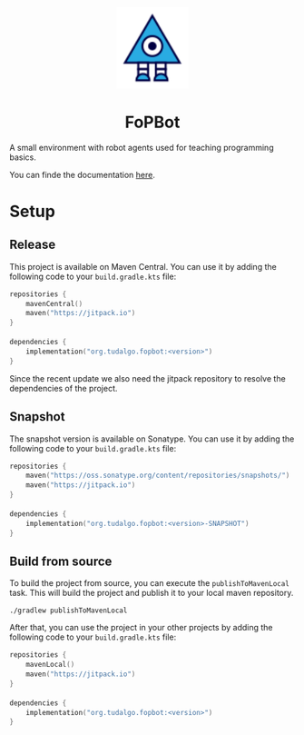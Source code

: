 <div align="center">
    <img src="logo-icon.svg" align="float" width="25%" alt="jagr logo">
    <h1>FoPBot</h1>
</div>

A small environment with robot agents used for teaching programming basics.

You can finde the documentation [here](https://tudalgo.github.io/fopbot/index.html).

# Setup
## Release
This project is available on Maven Central. You can use it by adding the following code to your `build.gradle.kts` file:
```kotlin
repositories {
    mavenCentral()
    maven("https://jitpack.io")
}

dependencies {
    implementation("org.tudalgo.fopbot:<version>")
}
```

Since the recent update we also need the jitpack repository to resolve the dependencies of the project.

## Snapshot
The snapshot version is available on Sonatype. You can use it by adding the following code to your `build.gradle.kts` file:
```kotlin
repositories {
    maven("https://oss.sonatype.org/content/repositories/snapshots/")
    maven("https://jitpack.io")
}

dependencies {
    implementation("org.tudalgo.fopbot:<version>-SNAPSHOT")
}
```
## Build from source
To build the project from source, you can execute the `publishToMavenLocal` task. This will build the project and publish it to your local maven repository.
```shell
./gradlew publishToMavenLocal
```
After that, you can use the project in your other projects by adding the following code to your `build.gradle.kts` file:
```kotlin
repositories {
    mavenLocal()
    maven("https://jitpack.io")
}

dependencies {
    implementation("org.tudalgo.fopbot:<version>")
}
```
